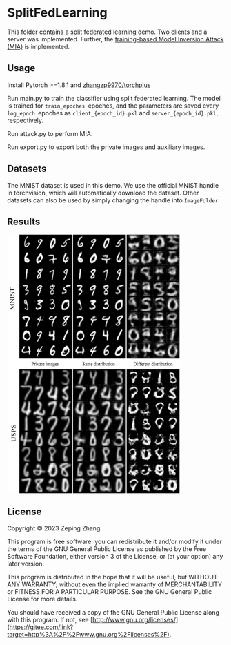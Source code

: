 # SplitFedLearning

This folder contains a split federated learning demo. Two clients and a server was implemented. Further, the [training-based Model Inversion Attack (MIA)](https://doi.org/10.1145/3319535.3354261) is implemented.

## Usage

Install Pytorch >=1.8.1 and [zhangzp9970/torchplus](https://github.com/zhangzp9970/torchplus)

Run main.py to train the classifier using split federated learning. The model is trained for `train_epoches `epoches, and the parameters are saved every `log_epoch `epoches as `client_{epoch_id}.pkl` and `server_{epoch_id}.pkl`, respectively.

Run attack.py to perform MIA.

Run export.py to export both the private images and auxiliary images.

## Datasets

The MNIST dataset is used in this demo. We use the official MNIST handle in torchvision, which will automatically download the dataset. Other datasets can also be used by simply changing the handle into `ImageFolder`.

## Results

 <img src="image/README/1696738288276.png" width = "400" height = "600" alt="图片名称" align=center />

## License

Copyright © 2023 Zeping Zhang

This program is free software: you can redistribute it and/or modify it under the terms of the GNU General Public License as published by the Free Software Foundation, either version 3 of the License, or (at your option) any later version.

This program is distributed in the hope that it will be useful, but WITHOUT ANY WARRANTY; without even the implied warranty of MERCHANTABILITY or FITNESS FOR A PARTICULAR PURPOSE. See the GNU General Public License for more details.

You should have received a copy of the GNU General Public License along with this program. If not, see [http://www.gnu.org/licenses/](https://gitee.com/link?target=http%3A%2F%2Fwww.gnu.org%2Flicenses%2F).
